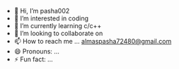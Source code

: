- 👋 Hi, I’m pasha002
- 👀 I’m interested in coding
- 🌱 I’m currently learning c/c++
- 💞️ I’m looking to collaborate on 
- 📫 How to reach me ... almaspasha72480@gmail.com
- 😄 Pronouns: ...
- ⚡ Fun fact: ...

<!---
PASHA0002/PASHA0002 is a ✨ special ✨ repository because its `README.md` (this file) appears on your GitHub profile.
You can click the Preview link to take a look at your changes.
--->
